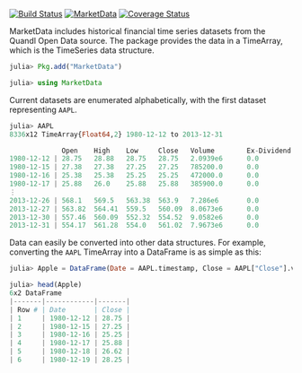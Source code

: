 [![Build Status](https://travis-ci.org/JuliaQuant/MarketData.jl.png)](https://travis-ci.org/JuliaQuant/MarketData.jl)
[![MarketData](http://pkg.julialang.org/badges/MarketData_release.svg)](http://pkg.julialang.org/?pkg=MarketData&ver=release)
[![Coverage Status](https://coveralls.io/repos/JuliaQuant/MarketData.jl/badge.png?branch=master)](https://coveralls.io/r/JuliaQuant/MarketData.jl?branch=master)

MarketData includes historical financial time series datasets from the Quandl Open Data source. The package provides the data in a TimeArray, which is the TimeSeries data structure.

````julia
julia> Pkg.add("MarketData")

julia> using MarketData
````
Current datasets are enumerated alphabetically, with the first dataset representing `AAPL`. 

````julia
julia> AAPL
8336x12 TimeArray{Float64,2} 1980-12-12 to 2013-12-31

             Open    High    Low     Close   Volume        Ex-Dividend  Split Ratio  Adj. Open  Adj. High  Adj. Low  Adj. Close  Adj. Volume
1980-12-12 | 28.75   28.88   28.75   28.75   2.0939e6      0.0          1.0          3.38       3.39       3.38      3.38        1.67512e7
1980-12-15 | 27.38   27.38   27.25   27.25   785200.0      0.0          1.0          3.22       3.22       3.2       3.2         6.2816e6
1980-12-16 | 25.38   25.38   25.25   25.25   472000.0      0.0          1.0          2.98       2.98       2.97      2.97        3.776e6
1980-12-17 | 25.88   26.0    25.88   25.88   385900.0      0.0          1.0          3.04       3.05       3.04      3.04        3.0872e6
⋮
2013-12-26 | 568.1   569.5   563.38  563.9   7.286e6       0.0          1.0          564.74     566.13     560.05    560.56      7.286e6
2013-12-27 | 563.82  564.41  559.5   560.09  8.0673e6      0.0          1.0          560.48     561.07     556.19    556.78      8.0673e6
2013-12-30 | 557.46  560.09  552.32  554.52  9.0582e6      0.0          1.0          554.16     556.78     549.05    551.24      9.0582e6
2013-12-31 | 554.17  561.28  554.0   561.02  7.9673e6      0.0          1.0          550.89     557.96     550.72    557.7       7.9673e6
````

Data can easily be converted into other data structures. For example, converting the `AAPL` TimeArray into a DataFrame is as simple as this:

````julia
julia> Apple = DataFrame(Date = AAPL.timestamp, Close = AAPL["Close"].values);

julia> head(Apple)
6x2 DataFrame
|-------|------------|-------|
| Row # | Date       | Close |
| 1     | 1980-12-12 | 28.75 |
| 2     | 1980-12-15 | 27.25 |
| 3     | 1980-12-16 | 25.25 |
| 4     | 1980-12-17 | 25.88 |
| 5     | 1980-12-18 | 26.62 |
| 6     | 1980-12-19 | 28.25 |
````
